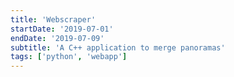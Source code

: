 ```yaml
---
title: 'Webscraper'
startDate: '2019-07-01'
endDate: '2019-07-09'
subtitle: 'A C++ application to merge panoramas'
tags: ['python', 'webapp']
---
```

